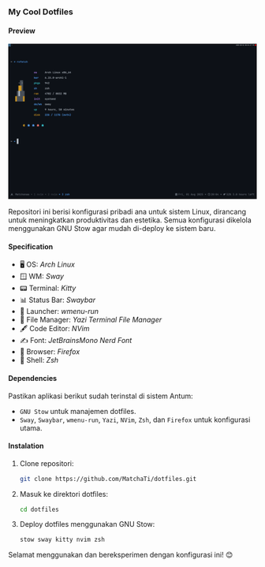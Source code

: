 ### My Cool Dotfiles

#### Preview

![Preview](./assets/desktop.png)

Repositori ini berisi konfigurasi pribadi ana untuk sistem Linux, dirancang untuk meningkatkan produktivitas dan estetika. Semua konfigurasi dikelola menggunakan GNU Stow agar mudah di-deploy ke sistem baru.

#### Specification

- 🖥️ OS: _Arch Linux_
- 🪟 WM: _Sway_
- 📟 Terminal: _Kitty_
- 📊 Status Bar: _Swaybar_
- 🚀 Launcher: _wmenu-run_
- 📁 File Manager: _Yazi Terminal File Manager_
- 🖋️ Code Editor: _NVim_
- ✍️ Font: _JetBrainsMono Nerd Font_
- 🧭 Browser: _Firefox_
- 🐚 Shell: _Zsh_

#### Dependencies

Pastikan aplikasi berikut sudah terinstal di sistem Antum:

- `GNU Stow` untuk manajemen dotfiles.
- `Sway`, `Swaybar`, `wmenu-run`, `Yazi`, `NVim`, `Zsh`, dan `Firefox` untuk konfigurasi utama.

#### Instalation

1. Clone repositori:

   ```bash
   git clone https://github.com/MatchaTi/dotfiles.git
   ```

2. Masuk ke direktori dotfiles:

   ```bash
   cd dotfiles
   ```

3. Deploy dotfiles menggunakan GNU Stow:

   ```bash
   stow sway kitty nvim zsh
   ```

Selamat menggunakan dan bereksperimen dengan konfigurasi ini! 😊

